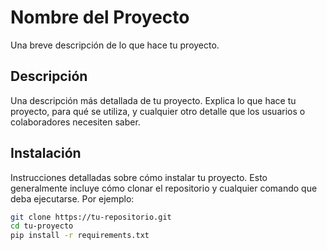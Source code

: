 # Nombre del Proyecto

Una breve descripción de lo que hace tu proyecto.

## Descripción

Una descripción más detallada de tu proyecto. Explica lo que hace tu proyecto, para qué se utiliza, y cualquier otro detalle que los usuarios o colaboradores necesiten saber.

## Instalación

Instrucciones detalladas sobre cómo instalar tu proyecto. Esto generalmente incluye cómo clonar el repositorio y cualquier comando que deba ejecutarse. Por ejemplo:

```bash
git clone https://tu-repositorio.git
cd tu-proyecto
pip install -r requirements.txt
